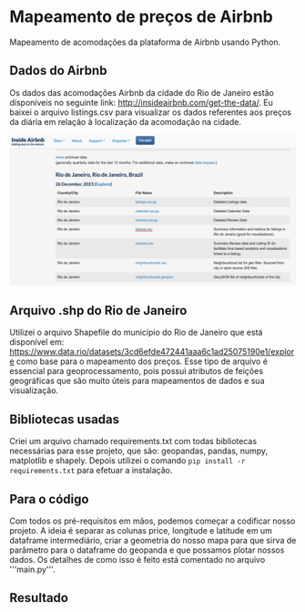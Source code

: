 # Mapeamento de preços de Airbnb
Mapeamento de acomodações da plataforma de Airbnb usando Python.

## Dados do Airbnb
Os dados das acomodações Airbnb da cidade do Rio de Janeiro estão disponíveis no seguinte link: http://insideairbnb.com/get-the-data/. Eu baixei o arquivo listings.csv para visualizar os dados referentes aos preços da diária em relação à localização da acomodação na cidade.

![Alt text](inside.png?raw=true "Optional Title")
## Arquivo .shp do Rio de Janeiro
Utilizei o arquivo Shapefile do município do Rio de Janeiro que está disponível em: https://www.data.rio/datasets/3cd6efde472441aaa6c1ad25075190e1/explore como base para o mapeamento dos preços. Esse tipo de arquivo é essencial para geoprocessamento, pois possui atributos de feições geográficas que são muito úteis para mapeamentos de dados e sua visualização.

## Bibliotecas usadas
Criei um arquivo chamado requirements.txt com todas bibliotecas necessárias para esse projeto, que são: geopandas, pandas, numpy, matplotlib e shapely. Depois utilizei o comando ``` pip install -r requirements.txt ``` para efetuar a instalação. 

## Para o código
Com todos os pré-requisitos em mãos, podemos começar a codificar nosso projeto. A ideia é separar as colunas price, longitude e latitude em um dataframe intermediário, criar a geometria do nosso mapa para que sirva de parâmetro para o dataframe do geopanda e que possamos plotar nossos dados. Os detalhes de como isso é feito está comentado no arquivo '''main.py'''.

## Resultado









